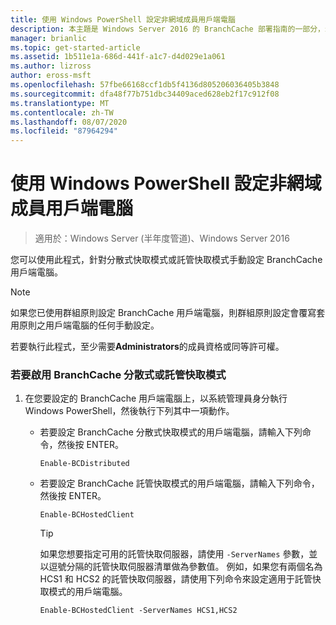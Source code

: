 ```yaml
---
title: 使用 Windows PowerShell 設定非網域成員用戶端電腦
description: 本主題是 Windows Server 2016 的 BranchCache 部署指南的一部分，示範如何在分散式和託管快取模式中部署 BranchCache，以優化分公司的 WAN 頻寬使用量
manager: brianlic
ms.topic: get-started-article
ms.assetid: 1b511e1a-686d-441f-a1c7-d4d029e1a061
ms.author: lizross
author: eross-msft
ms.openlocfilehash: 57fbe66168ccf1db5f4136d805206036405b3848
ms.sourcegitcommit: dfa48f77b751dbc34409aced628eb2f17c912f08
ms.translationtype: MT
ms.contentlocale: zh-TW
ms.lasthandoff: 08/07/2020
ms.locfileid: "87964294"
---
```

# <a name="use-windows-powershell-to-configure-non-domain-member-client-computers"></a>使用 Windows PowerShell 設定非網域成員用戶端電腦

>適用於：Windows Server (半年度管道)、Windows Server 2016

您可以使用此程式，針對分散式快取模式或託管快取模式手動設定 BranchCache 用戶端電腦。

> [!NOTE]
> 如果您已使用群組原則設定 BranchCache 用戶端電腦，則群組原則設定會覆寫套用原則之用戶端電腦的任何手動設定。

若要執行此程式，至少需要**Administrators**的成員資格或同等許可權。

### <a name="to-enable-branchcache-distributed-or-hosted-cache-mode"></a>若要啟用 BranchCache 分散式或託管快取模式

1.  在您要設定的 BranchCache 用戶端電腦上，以系統管理員身分執行 Windows PowerShell，然後執行下列其中一項動作。

    -   若要設定 BranchCache 分散式快取模式的用戶端電腦，請輸入下列命令，然後按 ENTER。

        `Enable-BCDistributed`

    -   若要設定 BranchCache 託管快取模式的用戶端電腦，請輸入下列命令，然後按 ENTER。

        `Enable-BCHostedClient`

        > [!TIP]
        > 如果您想要指定可用的託管快取伺服器，請使用 `-ServerNames` 參數，並以逗號分隔的託管快取伺服器清單做為參數值。 例如，如果您有兩個名為 HCS1 和 HCS2 的託管快取伺服器，請使用下列命令來設定適用于託管快取模式的用戶端電腦。
        >
        > `Enable-BCHostedClient -ServerNames HCS1,HCS2`



